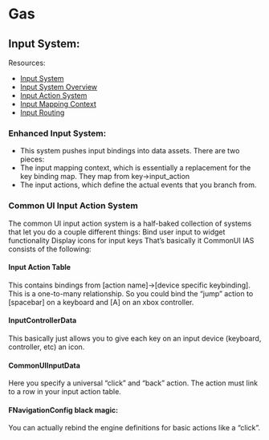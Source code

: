 # Gas

## Input System:
Resources:
- [Input System](https://docs.unrealengine.com/en-US/InteractiveExperiences/Input/index.html)
- [Input System Overview](https://docs.unrealengine.com/en-US/InteractiveExperiences/Input/InputSystemOverview/index.html)
- [Input Action System](https://docs.unrealengine.com/en-US/InteractiveExperiences/Input/InputActionSystem/index.html)
- [Input Mapping Context](https://docs.unrealengine.com/en-US/InteractiveExperiences/Input/InputMappingContext/index.html)
- [Input Routing](https://www.exportgeometry.com/blog/input-routing-deep-dive)
### Enhanced Input System:

- This system pushes input bindings into data assets. There are two pieces:
- The input mapping context, which is essentially a replacement for the key binding map. 
They map from key->input_action
- The input actions, which define the actual events that you branch from.

### Common UI Input Action System

The common UI input action system is a half-baked collection of systems that let you do a couple different things:
Bind user input to widget functionality
Display icons for input keys
That’s basically it
CommonUI IAS consists of the following:
#### Input Action Table
This contains bindings from [action name]->[device specific keybinding]. This is a one-to-many relationship. So you could bind the “jump” action to [spacebar] on a keyboard and [A] on an xbox controller.
#### InputControllerData
This basically just allows you to give each key on an input device (keyboard, controller, etc) an icon.
#### CommonUIInputData
Here you specify a universal “click” and “back” action. The action must link to a row in your input action table.
#### FNavigationConfig black magic:
You can actually rebind the engine definitions for basic actions like a “click”.